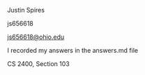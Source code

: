 ﻿Justin Spires

js656618

js656618@ohio.edu

I recorded my answers in the answers.md file

CS 2400, Section 103
